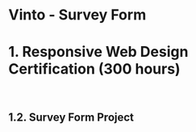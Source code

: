 # Vinto - Survey Form
<h1>1. Responsive Web Design Certification (300 hours)</h1> <br>
<h2>1.2. Survey Form Project</h2>
